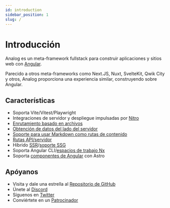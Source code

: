 ```yaml
---
id: introduction
sidebar_position: 1
slug: /
---
```


# Introducción

Analog es un meta-framework fullstack para construir aplicaciones y sitios web con [Angular](https://angular.dev).

Parecido a otros meta-frameworks como Next.JS, Nuxt, SvelteKit, Qwik City y otros, Analog proporciona una experiencia similar, construyendo sobre Angular.

## Características

- Soporta Vite/Vitest/Playwright
- Integraciones de servidor y despliegue impulsadas por [Nitro](https://nitro.unjs.io)
- [Enrutamiento basado en archivos](/docs/features/routing/overview)
- [Obtención de datos del lado del servidor](/docs/features/data-fetching/server-side-data-fetching)
- [Soporte para usar Markdown como rutas de contenido](/docs/features/routing/content)
- [Rutas API/servidor](/docs/features/api/overview)
- Híbrido [SSR](/docs/features/server/server-side-rendering)/[soporte SSG](/docs/features/server/static-site-generation)
- Soporta Angular CLI/[espacios de trabajo Nx](/docs/integrations/nx)
- Soporta [componentes de Angular](/docs/packages/astro-angular/overview) con Astro

## Apóyanos

- Visita y dale una estrella al [Repositorio de GitHub](https://github.com/analogjs/analog)
- Únete al [Discord](https://chat.analogjs.org)
- Síguenos en [Twitter](https://twitter.com/analogjs)
- Conviértete en un [Patrocinador](/docs/sponsoring)

